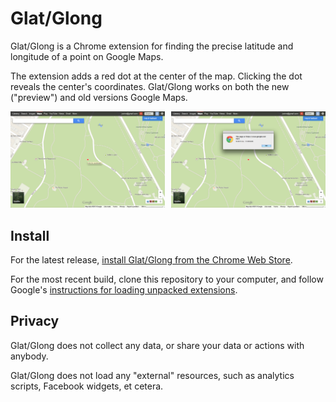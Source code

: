 # Glat/Glong

Glat/Glong is a Chrome extension for finding the precise latitude and longitude of a point on Google Maps. 

The extension adds a red dot at the center of the map. Clicking the dot reveals the center's coordinates. Glat/Glong works on both the new ("preview") and old versions Google Maps.

<img width="49%" src="screenshots/cropped/1280x800/screenshot-0.png">
<img width="49%" align="right" src="screenshots/cropped/1280x800/screenshot-1.png">

## Install

For the latest release, [install Glat/Glong from the Chrome Web Store](https://chrome.google.com/webstore/detail/glatglong/meaobcmdlboddjbegokabeiikckmkpli).

For the most recent build, clone this repository to your computer, and follow Google's [instructions for loading unpacked extensions](http://developer.chrome.com/extensions/getstarted.html#unpacked).

## Privacy

Glat/Glong does not collect any data, or share your data or actions with anybody.

Glat/Glong does not load any "external" resources, such as analytics scripts, Facebook widgets, et cetera.
